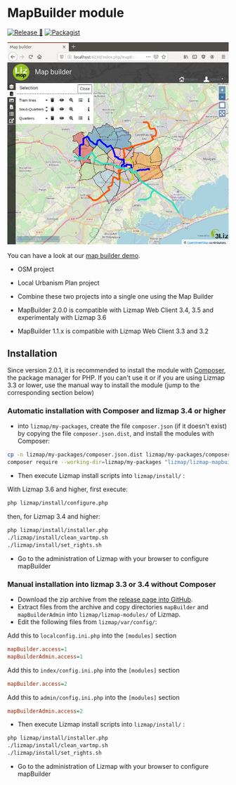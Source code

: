 # MapBuilder module

[![Release 🚀](https://github.com/3liz/lizmap-mapbuilder-module/actions/workflows/release.yml/badge.svg)](https://github.com/3liz/lizmap-mapbuilder-module/actions/workflows/release.yml)
[![Packagist](https://img.shields.io/packagist/v/lizmap/lizmap-mapbuilder-module)](https://packagist.org/packages/lizmap/lizmap-mapbuilder-module)

![demo](demo.jpg "3Liz Map Builder")

You can have a look at our [map builder demo](https://demo.lizmap.com/mapbuilder/).
* OSM project
* Local Urbanism Plan project
* Combine these two projects into a single one using the Map Builder

* MapBuilder 2.0.0 is compatible with Lizmap Web Client 3.4, 3.5 and experimentaly with Lizmap 3.6
* MapBuilder 1.1.x is compatible with Lizmap Web Client 3.3 and 3.2

## Installation

Since version 2.0.1, it is recommended to install the module 
with [Composer](https://getcomposer.org), the package manager for PHP.
If you can't use it or if you are using Lizmap 3.3 or lower, use the manual way to
install the module (jump to the corresponding section below)

### Automatic installation with Composer and lizmap 3.4 or higher

* into `lizmap/my-packages`, create the file `composer.json` (if it doesn't exist)
  by copying the file `composer.json.dist`, and install the modules with Composer:

```bash
cp -n lizmap/my-packages/composer.json.dist lizmap/my-packages/composer.json
composer require --working-dir=lizmap/my-packages "lizmap/lizmap-mapbuilder-module"
```

* Then execute Lizmap install scripts into `lizmap/install/` :

With Lizmap 3.6 and higher, first execute:

```bash
php lizmap/install/configure.php
```

then, for Lizmap 3.4 and higher:

```bash
php lizmap/install/installer.php
./lizmap/install/clean_vartmp.sh
./lizmap/install/set_rights.sh
```

* Go to the administration of Lizmap with your browser to configure mapBuilder


### Manual installation into lizmap 3.3 or 3.4 without Composer

* Download the zip archive from the [release page into GitHub](https://github.com/3liz/lizmap-mapbuilder-module/releases).
* Extract files from the archive and copy directories `mapBuilder` and `mapBuilderAdmin` into `lizmap/lizmap-modules/` of Lizmap.
* Edit the following files from  `lizmap/var/config/`:

Add this to `localconfig.ini.php` into the `[modules]` section

```ini
mapBuilder.access=1
mapBuilderAdmin.access=1
```

Add this to `index/config.ini.php` into the `[modules]` section

```ini
mapBuilder.access=2
```

Add this to `admin/config.ini.php` into the `[modules]` section

```ini
mapBuilderAdmin.access=2
```

* Then execute Lizmap install scripts into `lizmap/install/` :

```bash
php lizmap/install/installer.php
./lizmap/install/clean_vartmp.sh
./lizmap/install/set_rights.sh
```

* Go to the administration of Lizmap with your browser to configure mapBuilder

